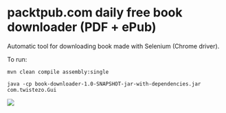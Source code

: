 # packtpub.com daily free book downloader (PDF + ePub)

Automatic tool for downloading book made with Selenium (Chrome driver).

To run:

`mvn clean compile assembly:single`

`java -cp book-downloader-1.0-SNAPSHOT-jar-with-dependencies.jar com.twistezo.Gui`

<img src="http://i.imgur.com/47LB6R4.png">